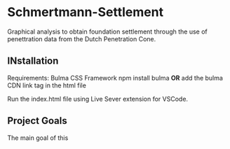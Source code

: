 # Schmertmann-Settlement
Graphical analysis to obtain foundation settlement through the use of penettration data from the Dutch Penetration Cone.

## INstallation
Requirements: Bulma CSS Framework
npm install bulma **OR** add the bulma CDN link tag in the html file

Run the index.html file using Live Sever extension for VSCode. 

## Project Goals
The main goal of this 
